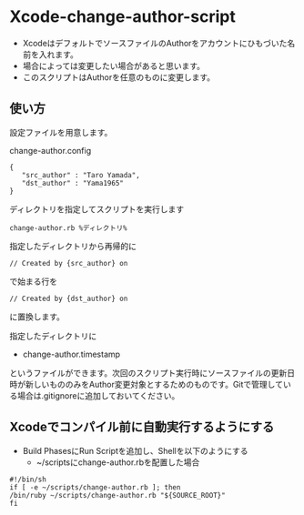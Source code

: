 Xcode-change-author-script
==========================

* XcodeはデフォルトでソースファイルのAuthorをアカウントにひもづいた名前を入れます。
* 場合によっては変更したい場合があると思います。
* このスクリプトはAuthorを任意のものに変更します。

使い方
---

設定ファイルを用意します。

change-author.config
```
{
   "src_author" : "Taro Yamada",
   "dst_author" : "Yama1965"
}
```

ディレクトリを指定してスクリプトを実行します

```change-author.rb %ディレクトリ%```

指定したディレクトリから再帰的に

```// Created by {src_author} on```

で始まる行を

```// Created by {dst_author} on```

に置換します。

指定したディレクトリに

* change-author.timestamp

というファイルができます。次回のスクリプト実行時にソースファイルの更新日時が新しいもののみをAuthor変更対象とするためのものです。Gitで管理している場合は.gitignoreに追加しておいてください。

Xcodeでコンパイル前に自動実行するようにする
---

* Build PhasesにRun Scriptを追加し、Shellを以下のようにする
   * ~/scriptsにchange-author.rbを配置した場合
   
```
#!/bin/sh
if [ -e ~/scripts/change-author.rb ]; then
/bin/ruby ~/scripts/change-author.rb "${SOURCE_ROOT}"
fi
```


